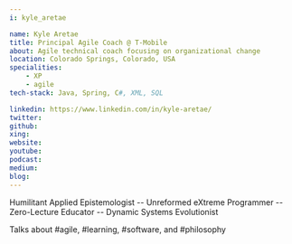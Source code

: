 ```yaml
---
i: kyle_aretae

name: Kyle Aretae
title: Principal Agile Coach @ T-Mobile
about: Agile technical coach focusing on organizational change
location: Colorado Springs, Colorado, USA
specialities:
    - XP
    - agile
tech-stack: Java, Spring, C#, XML, SQL

linkedin: https://www.linkedin.com/in/kyle-aretae/
twitter: 
github: 
xing: 
website: 
youtube: 
podcast: 
medium: 
blog: 
---
```


Humilitant Applied Epistemologist -- Unreformed eXtreme Programmer -- Zero-Lecture Educator -- Dynamic Systems Evolutionist

Talks about #agile, #learning, #software, and #philosophy

